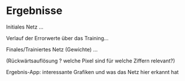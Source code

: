 # Ergebnisse

Initiales Netz ...

Verlauf der Errorwerte über das Training...

Finales/Trainiertes Netz (Gewichte) ...

(Rückwärtsauflösung ? welche Pixel sind für welche Ziffern relevant?)

Ergebnis-App: interessante Grafiken und was das Netz hier erkannt hat
